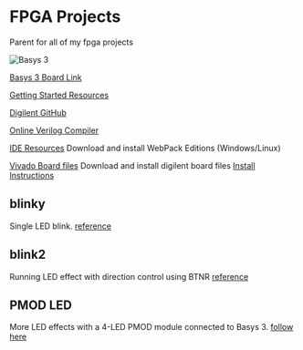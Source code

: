 # FPGA Projects
Parent for all of my fpga projects

![Basys 3](https://reference.digilentinc.com/_media/reference/programmable-logic/basys-3/basys-3-0.png)


[Basys 3 Board Link](https://store.digilentinc.com/basys-3-artix-7-fpga-trainer-board-recommended-for-introductory-users/)

[Getting Started Resources](https://reference.digilentinc.com/reference/programmable-logic/basys-3/start?redirect=1)

[Digilent GitHub](https://github.com/Digilent?utf8=%E2%9C%93&q=basys&type=&language=)

[Online Verilog Compiler](https://www.jdoodle.com/execute-verilog-online)

[IDE Resources](https://www.xilinx.com/support/download.html)
Download and install WebPack Editions (Windows/Linux)

[Vivado Board files](https://github.com/Digilent/vivado-boards)
Download and install digilent board files [Install Instructions](https://reference.digilentinc.com/reference/software/vivado/board-files?redirect=1)

## blinky
Single LED blink. [reference](https://reference.digilentinc.com/vivado/getting_started_tutorial/start)

## blink2 
Running LED effect with direction control using BTNR [reference](https://www.youtube.com/watch?v=6lDzz8tzXck)

## PMOD LED
More LED effects with a 4-LED PMOD module connected to Basys 3. [follow here](https://github.com/Mrunmoy/fpga/tree/master/led_pmod) 
